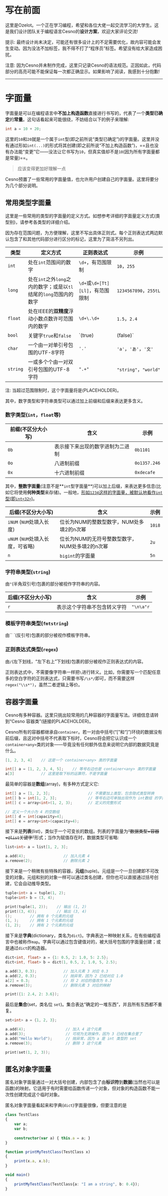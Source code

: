 写在前面
================

这里是Ozelot。一个正在学习编程，希望和各位大佬一起交流学习的大学生。这是我们设计团队关于编程语言Cesno的**设计方案**，欢迎大家评论交流!

提示: 最终设计尚未决定，可能还有很多设计上的不足需要优化，故内容可能会发生变动。因为没法不加标签，我不得不打了“程序员”标签。希望没有给大家造成困扰。

注意: 因为Cesno并未制作完成，这里只记录Cesno的语法规范。正因如此，代码部分的高亮可能不能保证每一次都正确显示。如果影响了阅读，我感到十分抱歉!

----

字面量
================

字面量是可以在编程语言中**不加上构造函数**直接进行书写的，代表了一个**类型已确定**的**常量**。这句话看起来可能很绕，不妨结合以下的例子来理解:

```c++
int a = 10 + 20;
```

这里的`10`和`20`就是一个属于`int`型(即之前所说“类型已确定”)的字面量。这里并没有通过形如`int(...)`的形式将其创建(即之前所说“不加上构造函数”)，==且也没有办法能“变更”它——没法让它书写为`10`，但真实值却不是`10`(因为所有字面量都是常量)==。

> 应该变得更加好理解一点

Cesno预置了一些常用的字面量值，也允许用户创建自己的字面量。这里将要分为几个部分说明。

常用类型字面量
----------------

这里是一些常用的类型的字面量的定义方式。如想参考详细的字面量定义方式(类型别)，请参考各类型的详细介绍。

因为存在范围问题，为方便理解，这里不写出具体正则式。每个正则表达式两边默认包含了和其他代码部分进行区分的标记，这里为了简洁不另列出。

| 类型     | 定义方式                                                     | 正则表达式                       | 示例                  |
| -------- | ------------------------------------------------------------ | -------------------------------- | --------------------- |
| `int`    | 处在`int`范围间的数字                                        | `\d+`，有范围限制                | `10`，`255`           |
| `long`   | 处在`int`之外`long`之内的数字；或是以`tl`结尾的`long`范围内的数字 | `\d+`或`\d+[Tt][Ll]`，有范围限制 | `1234567890`，`255tL` |
| `float`  | 处在IEEE的**双精度**浮动小数点数许可范围内的数字             | `\d+\.\d+`                       | `1.5`，`2.4`          |
| `bool`   | 关键字`true`和`false`                                        | `(true)|(false)`                 | `true`，`false`       |
| `char`   | 一个由一对单引号包围的UTF-8字符                              | `'.'`                            | `'a'`，`'あ'`，`'文'` |
| `string` | 一或多个个由一对双引号包围的UTF-8字符                        | `".+"`                           | `"string"`，`"world"` |

注: 当超过范围限制时，这个字面量将是(PLACEHOLDER)。

其中，数字类型和字符串类型可以通过加上前缀和后缀来表达更多含义。

### 数字类型(`int`，`float`等)

| 前缀(不区分大小写) | 含义                             | 示例         |
| ------------------ | -------------------------------- | ------------ |
| `0b`               | 表示接下来出现的数字进制为二进制 | `0b1101`     |
| `0o`               | 八进制前缀                       | `0o1357.246` |
| `0x`               | 十六进制前缀                     | `0xdecafe`   |

其中，**整数字面量**(注意不是**`int`型字面量**)可以加上后缀，来表达更多信息(比如它将使用**何种类型**来存储)。一般地，<u>形如`1234`这样的字面量，被默认地看作`int`型(即`int<32>`)</u>。

| 后缀(不区分大小写)               | 含义                                           | 示例   |
| -------------------------------- | ---------------------------------------------- | ------ |
| `iNUM` (`NUM`处填入长度)         | 位长为NUM的整数型数字，NUM处多填2的n次幂       | `10i8` |
| `uNUM` (`NUM`处填入长度，可省略) | 位长为NUM的无符号整数型数字，NUM处多填2的n次幂 | `2u`   |
| `n`                              | `bigint`的字面量                               | `5n`   |

### 字符串类型(`string`)

由`"`(半角双引号)包裹的部分被视作字符串的内容。

| 后缀(不区分大小写) | 含义                         | 示例      |
| ------------------ | ---------------------------- | --------- |
| `r`                | 表示这个字符串不包含转义字符 | `"\n\a"r` |

### 模板字符串类型(`fmtstring`)

由`` `(反引号)包裹的部分被视作模板字符串。

### 正则表达式类型(`regex`)

由`/`(左下划线，“左下右上”下划线)包裹的部分被视作正则表达式的内容。

正则表达式中，不需要像字符串一样把`\`进行转义。比如，你需要写一个匹配任意多的空白字符的正则表达式，只需要书写`/\s*/`即可，而不需要这样`regex("\\s*")`，虽然二者逻辑上等价。

容器字面量
----------------

Cesno有多种容器。这里只挑出较常用的几种容器的字面量写法。详细信息请转到“Cesno 容器类”(链接的PLACEHOLDER)。

Cesno所有的容器都继承自`container`。若一对由中括号(“[”和“]”)环绕的数据没有前后缀，且这对中括号不代表取下标时，Cesno将会把它认识成一个`container<any>`类的对象——毕竟没有任何额外信息来说明它内部的数据究竟是什么。

```c++
[1, 2, 3, 4]    // 这是一个 container<any> 类的字面量

int[] a = [1, 2, 3, 4, 5];    // 等号右边也是 container<any> 类的字面量
a[3]            // 这里是取下标的运算符，不是字面量
```

最简单的容器是**数组**(array)，有多种方式定义它:

```c++
int[] a = [1, 2, 3];                 // 不需要加上类型，包含隐式类型转换
int[] b = int[1, 2, 3];              // 等号右边可单独出现作为 int数组 的字面量
int[] c = array<int>(1, 2, 3);       // 定义的完整形式

// 定义一个大小为 4 的空数组
int[] d = int[capacity=4];
int[] e = array<int>(capacity=4);
```

接下来是**列表**(list)，类似于一个可变长的数组。列表的字面量为~~“数据类型+容器+`@list`关键字”~~形式；当作为赋值存在时，数据类型可省略:

```c++
list<int> a = list[1, 2, 3];

a.add(4);                 // 加入元素 4
a.remove(2);              // 删除元素 2
```

接下来是一个稍微有些特殊的容器，**元组**(tuple)。元组是一个一旦创建即不可改变的对象。元组和别的对象一样可以通过类名创建，但你也可以直接通过括号创建，它会自动推导类型。

```c++
tuple<int> a = tuple(1, 2);
tuple<int> b = (3, 4);

print(tuple(1, 2));    // 输出 (1, 2)
print((3, 4));         // 输出 (3, 4)
();        // 拥有 0 个元素的元组
(1, );     // 拥有 1 个元素的元组
(1, 2);    // 拥有 2 个元素的元组
```

接下来是**字典**(dictionary，类名为`dict`)。字典表达一种映射关系，在有些编程语言中也被称作`map`。字典可以通过包含键值对的，被大括号包围的字面量创建；或是通过`dict`的构造器。

```c++
dict<int, float> a = {1: 0.5, 2: 1.0, 5: 2.5};
dict<int, float> b = dict(1, 0.5, 2, 1.0, 5, 2.5);

a.add(3, 0.3);            // 加入元素 3 对应 0.3
a.add(2, 0.3);            // 抛异常，因为 2 已经对应 1.0
a[2] = 0.3;               // 将 2 对应的值改为 0.3
a.remove(3);              // 删除元素 3 对应的映射

print({1: 2.4, 2: 3.6});
```

最后是**集合**(set，类名位 `set`)。集合表达“确定的一堆东西”，并且所有东西都不重复。

```c++
set<int> a = {1, 2, 3};

a.add(4);                  // 加入 4 这个元素
a.add(3);                  // 可视为无效操作，因为 3 已经在集合里了
a.add("Hello World");      // 抛异常，因为 a 是 int 类型的 set
a.remove(3);               // 删除 3 这个元素

print(set(1, 2, 3));
```

## 匿名对象字面量

匿名对象字面量通过一对大括号创建，内部包含了由**标识符**到**数据**(当然也可以是函数)的映射。它适用于有时需要给函数传递一个对象，但对象的构造函数不能一次性创建完成这个临时对象。

匿名对象字面量看起来和字典(`dict`)字面量很像，但要注意的是

```typescript
class TestClass
{
    var a;
    var b;
    
    constructor(var a) { this.a = a; }
}

function printMyTestClass(TestClass x)
{
    print(x.a, x.b);
}

void main()
{
    printMyTestClass(TestClass{a: "I am a string", b: 0.4});
}
```


